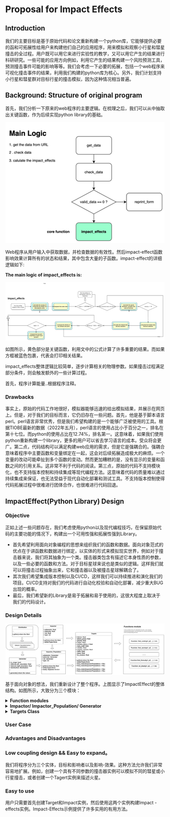 # Proposal for Impact Effects

## Introduction

我们的主要目标是基于原始代码和论文重新构建一个python库，它能够提供必要的函和可拓展性给用户来构建他们自己的应用程序，用来模拟和观察小行星和彗星撞击的全过程。用户既可以用它来进行实验性的教学，又可以用它产生的结果进行科研研究。一些可能的应用方向例如，利用它产生的结果构建一个风险预测工具，预测撞击事件可能的影响等等。我们会考虑一下必要的拓展，包括一个web程序来可视化撞击事件的结果，利用我们构建的python库为核心。另外，我们计划支持小行星和彗星群对目标行星的撞击模拟，因为这种情况相当普遍。

## Background: Structure of original program

首先，我们分析一下原来的web程序的主要逻辑。在梳理之后，我们可以从中抽取出关键函数，作为后续实现python library的基础。

![overall](../img/overall2.jpeg)

Web程序从用户输入中获取数据，并检查数据的有效性。然后impact-effect函数影响效果计算所有的状态和结果，其中包含大量的子函数。impact-effect的详细逻辑如下: 

**The main logic of impact_effects is:**

![](../img/Flowchart.jpg)

如图所示，黄色部分是关键函数，利用文中的公式计算了许多重要的结果。而如果方框被蓝色包裹，代表会打印相关结果。

impact_effects整体逻辑比较简单，逐步计算相关的物理参数。如果撞击过程满足部分条件，则会触发额外的一些计算过程。

首先，程序计算能量..根据程序注释。

### Drawbacks

事实上，原始的代码工作地很好，模拟器能够迅速的给出模拟结果，并展示在网页上。但是，对于我们的目标而言，它仍旧存在一些问题。首先，他是基于脚本语言perl。perl语言非常优秀，但是我们希望构建的是一个能够广泛被使用的工具。根据TIOBE最新的数据（2022年五月），perl语言的使用占比小于百分之一，排名在第十七位。而python的使用占比在12.74%，排名第一。这意味着，如果我们使用python重新构建一个library，更多的用户可以省去学习语言的成本。受众将会更广。第二点，代码结构可以满足构建web应用的需求，但是它是强耦合的。强耦合意味着程序中主要函数和变量绑定在一起，这会对后续拓展造成极大的麻烦。一个变量的改动可能牵扯到多个函数的变动。然而更加糟糕的是，没有显示的变量和函数之间的引用关系。这非常不利于代码的阅读。第三点，原始的代码不支持模块化，也不支持版本控制和持续集成等现代编程方法。这意味着代码的质量难以通过持续集成来保证，也无法受益于现代自动化部署和测试工具。不支持版本控制使得代码拓展过程中很难进行团体合作，也很难进行代码回退。

## ImpactEffect(Python Library) Design

### Objective

正如上述一些问题存在，我们考虑使用python以及现代编程技巧，在保留原始代码的主要功能的情况下，构建出一个可用性强和拓展性强到Library。
- 首先希望利用面向对象编程的思想来组织我们的函数和数据。面向对象范式的优点在于讲函数和数据进行绑定，以实体的形式来模拟现实世界，例如对于撞击器来说，我们将其抽象为一个类。撞击器类包含有描述它本身性质的参数，以及一些必要的函数和方法。对于目标星球来说也是类似的逻辑。这样我们就可以将撞击过程抽象出来，它和撞击器以及被撞击星球解耦合了。
- 其次我们希望集成版本控制以及CI/CD，这样我们可以持续推进和演化我们的项目。CI/CD支持对我们的代码进行自动化校验和自动化部署，减少重大BUG出现的概率。
- 最后，我们希望新的Library是易于拓展和易于使用的，这很大程度上取决于我们的代码设计。

### Design Details

![](../img/pythonLibraryStructure.jpg)

基于面向对象的想法，我们重新设计了整个程序。上图显示了ImpactEffect的整体结构。如图所示，大致分为三个模块：

<details>
<summary><strong>Function modules</strong></summary>
函数模块内遵循函数式设计，包含了所有核心的计算函数。其中每一个函数，都只接受数值化的参数，并返回数值化的结果。实现的时候，要尽量保证函数的原子化，即函数之间不存在相互依赖关系。这样原子化的设计，使得这部分的耦合度非常低，有利于后续拓展新的计算函数。

```python
def find_crater(p1, p2, p3):
    # ...
    return r1, r2, r3

def find_ejecta(p1, p2, p3):
    # ...
    return r1, r2, r3

###### etc...

```
</details>

<details>
<summary><strong>Impactor/ Impactor_Population/ Generator</strong></summary>

我们期待在这一部分设计出合理的结构，既能描述单个撞击器也能描述一个撞击器分布。因此我们需要设计多个类来描述这样复杂的情况

**单一撞击器**
我们时常考虑这样的情况，即一个单一撞击器撞击目标星球的情况。在这样的条件下，我们只需要考虑如何描述单一撞击器。这较为简单，因为单一的参数不是可变的，因此可以用一个数值来表示。
```python
class Impactor(Object):

    def __init__(p1, p2 ,...):
        self.p1 = p1
        self.p2 = p2
    
    def __getter__():
        return value
```

**Population of Impactor**
对于Population of Impactor, 情况要复杂很多。对于population of Impactor来说，描述它参数可能是由多个分布构成的。它并不是一个单一的撞击器，而是由许多撞击器构成。因此，当我们计算撞击后果的时候，直接使用参数的分布来计算是不现实的。因此，我们需要利用采样技术来选择一系列的具体的撞击器，利用他们来计算相应的撞击结果。Impactor_population 是用来描述他们的类。

```python
class Impactor_population(Object):
    def __init__():
        return

```

为了实现采样，我们首先考虑构建一个Generator类. Generator类表示了一个参数的所有取值，它既可以表示一个分布，也可以表示一个具体的值。Generater 提供基本的generate函数来返回所有的值。总的来说，Impactor_population的参数会被定义为这样的类型，Impact_population也会提供迭代器函数来生成具体的撞击器。

```python
class Generator(Object):

```

另外，撞击器的参数可能服从不同的分布, 因此我们需要一个类来描述不同的分布。一种常见的设计思路是，Impact_effect包提供一个抽象父类，所有的分布需要继承这个父类。Library默认提供常见的分布实现，例如

</details>

<details>
<summary><strong>Targets Class</strong></summary>

Targets 承载了主要功能以及对外接口。构造函数的参数为用户传入的关于目标星球的相关参数。

</details>


### User Case


### Advantages and Disadvantages
### Low coupling design && Easy to expand。

我们将程序分为三个实体，目标和影响者以及影响-效果。这种方法允许我们非常容易地扩展。例如，创建一个具有不同参数的撞击器实例可以模拟不同的彗星或小行星撞击，或者创建一个Tagert实例来描述火星。

### Easy to use

用户只需要首先创建Target和Impact实例，然后使用这两个实例构建Impact - effects实例。Impact-Effects示例提供了许多实用的有用方法。